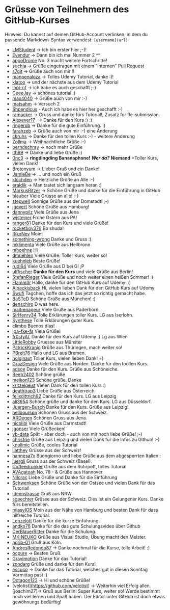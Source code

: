 # Grüsse von Teilnehmern des GitHub-Kurses

Hinweis: Du kannst auf deinen GitHub-Account verlinken, in dem du passende Markdown-Syntax verwendest: `[username](url)`

- [LMStudent](https://github.com/LMStudent) -> Ich bin erster hier ;-)!
- [Evendur](https://github.com/Evendur) -> Dann bin ich mal Nummer 2 ^^
- [appoDrome](https://github.com/appOdrome) No. 3 macht weitere Fortschritte!
- [suchja](https://github.com/suchja) -> Grüße eingetragen mit einem "internen" Pull Request
- [s7git](https://github.com/s7git) -> Grüße auch von mir !!
- [manpenaloza](https://github.com/manpenaloza) -> Tolles Udemy Tutorial, danke :)!
- [klatoo](https://github.com/klatoo) -> und der nächste aus dem Udemy Tutorial
- [lopi-of](https://github.com/lopi-of) -> ich habe es auch geschafft ;-)
- [CeeeJay](https://github.com/CeeeJay) -> schönes tutorial :)
- [max4040](https://github.com/max4040) -> Grüße auch von mir :-)
- [matsahm](https://github.com/matsahm) -> Versuch 2
- [Shpendicus](https://github.com/Shpendicus) - Auch ich habe es hier her geschafft :-)
- [ramacker](https://github.com/ramacker) -> Gruss und danke fürs Tutorial!, Zusatz for Re-submission.
- [Alexever17](https://github.com/alexever17) --> Danke für den Kurs :) :)
- [ringerob](https://github.com/ringerob) -> Danke für die gute Einführung. :)
- [farahzeb](https://github.com/farahzeb) -> Grüße auch von mir :-) eine Änderung
- [ckruhs](https://github.com/ckruhs) -> Danke für den tollen Kurs :-) - weitere Änderung
- [Zollma](https://github.com/Zollma/) -> Weihnachtliche Grüße :-)
- [berndschray](https://github.com/berndschray/) -> noch mehr Grüße
- [lth99](https://github.com/lth99) -> Danke und liebe Grüße :)
- [0nc3](https://github.com/0nc3) -> **ringdingding Bananaphone!** **_Wer da?_** **Niemand** >Toller Kurs, vielen Dank!
- [Brotonyum](https://github.com/brotonyum/) -> Lieber Gruß und ein Danke!
- [JamieBe](https://github.com/JamieBe) -> ... und noch ein Gruß
- [klochden](https://github.com/klochden) -> Herzliche Grüße an Alle :-)
- [eraldik](https://github.com/eraldik) -> Man tastet sich langsam heran :)
- [MarkusRitzer](https://github.com/MarkusRitzer) -> Schöne Grüße und danke für die Einführung in GitHub
- [blauber](https://github.com/blauber) Viele Grüsse an alle! :-)
- [stepweII](https://github.com/stepweII) Sonnige Grüße aus der Domstadt! ;-)
- [jgevert](https://github.com/jgevert) Schöne Grüße aus Hamburg!
- [dannypilz](https://github.com/dannypilz) Viele Grüße aus Jena
- [wjsteiner](https://github.com/wjsteiner) Frohe Ostern aus PA!
- [ranger81](https://github.com/ranger81) Danke für den Kurs und viele Grüße!
- [rocketboy376](https://github.com/rocketboy376) Bo shuda!
- [RikoNev](https://github.com/RikoNev) Moin!
- [something-wrong](https://github.com/something-wrong) Danke und Gruss :)
- [mklimenta](https://github.com/mklimenta) Viele Grüße aus Heilbronn
- [mhoehne](https://github.com/mhoehne) Hi
- [dmuehlen](https://github.com/dmuehlen) Viele Grüße. Toller Kurs, weiter so!
- [kuehnleb](https://github.com/kuehnleb) Beste Grüße!
- [rudi64](https://github.com/rudi64) Viele Grüße aus D bei G! ;P
- [ulffischer](https://github.com/ulffischer) **Danke für den Kurs** und viele Grüße aus Berlin!
- [StefanRieger](https://github.com/StefanRieger) Viele Grüße und noch weiter einen heißen Sommer! :)
- [Flamm3r](https://github.com/Flamm3r) Hallo, danke für den GitHub Kurs auf Udemy! :)
- [Alpackisback](https://github.com/Alpackisback) Hi, vielen lieben Dank für den GitHub Kurs auf Udemy
- [Swufi](https://github.com/Swuffi) Tagchen, hoffe das ich das jetzt so richtig gemacht habe.
- [BaSTeD](https://github.com/BaSTeD) Schöne Grüße aus München! :)
- [denschiro](https://github.com/denschiro) D was here.
- [maitrenageur](https://github.com/maitrenageur) Viele Grüße aus Paderborn.
- [SirHenry34](https://github.com/SirHenry34) Tolle Erklärungen toller Kurs. LG aus Iserlohn.
- [Synthese](https://github.com/Synthese) Tolle Erklärungen guter Kurs.
- [climbo](https://github.com/climbo) Buenos días!
- [ipa-fke-fs](https://github.com/ipa-fke-fs) Viele Grüße!
- [fr0styAT](https://github.com/fr0styAT) Danke für den Kurs auf Udemy :) Lg aus Wien
- [LittleRobby](https://github.com//LittleRobby) Gruesse aus Münster
- [PatrickKranig](https://patrickkranig.github.io/About-Me/) Grüße aus Thüringen, mach weiter so!
- [PBreit76](https://github.com/PBreit76) Hallo und LG aus Bremen.
- [holginaut](https://github.com/holginaut) Toller Kurs, vielen lieben Dank! =)
- [GrazDesign](https://github.com/GrazDesign) Viele Grüße aus Norden. Danke für den toollen Kurs.
- [adsoe](https://github.com/adsoe) Danke für den Kurs. Grüße aus Schöneiche.
- [Beeb2402](https://github.com/Beeb2402) Schöne grüße
- [meikon123](https://github.com/meikon123) Schöne grüße. Danke
- [kritzelgeist](https://github.com/kritzelgeist) Vielen Dank für den tollen Kurs :)
- [deathtrap3](https://github.com/deathtrap3) Liebe Grüße aus Österreich
- [felixdittrich92](https://github.com/felixdittrich92) Danke für den Kurs. LG aus Leipzig
- [ali3654](https://github.com/ali3654) Schöne grüße und danke für den Kurs. LG aus Düsseldorf.
- [Juergen-Busch](https://github.com/Juergen-Busch) Danke für den Kurs. Grüße aus Leipzig!
- [helloourson](https://github.com/helloourson) Schönen Gruss aus der Schweiz.
- [ARDegen](https://github.com/ARDegen) Schönen Gruss aus Jena.
- [nicolibi](https://github.com/nicolibi) Viele Grüße aus Darmstadt!
- [jgonser](https://github.com/jgonser) Viele Grüßecken!
- [vb-data](https://github.com/vb-data) Spät - aber doch - auch von mir noch liebe Grüße! ;-)
- [chrisfrie](https://github.com/chrisfrie) Grüße aus Leipzig und vielen Dank für die Infos zu Github! :-)
- [knollmic](https://github.com/knollmic) Grüße, cooles Tutorial
- [liatthey](https://github.com/liatthey) Grüsse aus der Schweiz!
- [hannesa7x](https://github.com/hannesa7x) Buongiorno und liebe Grüße aus dem abgesperrten Italien :
- [juergli](https://github.com/juergli) Gruss aus der Schweiz (Basel).
- [Coffeedrunker](https://github.com/Coffeedrunker) Grüße aus dem Ruhrpott, tolles Tutorial
- [AVAgatoah](https://github.com/AVAgatoah) No. 78 - & Grüße aus Hannover
- [Nilorac](https://github.com/nilorac) Liebe Grüße und Danke für die Einführung
- [Schwenksen](https://github.com/Schwenksen) Schöne Grüße von der Ostsee und vielen Dank für das Tutorial!
- [ideenstrasse](https://github.com/ideenstrasse) Gruß aus NRW
- [sgaechter](https://github.com/sgaechter) Grüsse aus der Schweiz. Dies ist ein Gelungener Kurs. Danke fürs bereitstellen.
- [miasyIOS](https://github.com/miasyIOS) Moin aus der Nähe von Hamburg und besten Dank für dass hilfreiche Tutorial.
- [Lenzelott](https://github.com/Lenzelott) Danke für die kurze Einführung.
- [andko76](https://github.com/andko76) Danke für die das gute Schulungsvideo über Github
- [DerBlauerRitter](https://github.com/DerBlauerRitter) Danke für die Schulung.
- [MK-NEUKO](https://github.com/MK-NEUKO) Grüße aus Visual Studio, Übung macht den Meister.
- [agrib-01](https://github.com/agrib-01) Gruß aus Köln.
- [AndresRedondo87](https://github.com/AndresRedondo87) -> Danke nochmal für die Kurse, tolle Arbeit! :)
- [ocpure](https://github.com/ocpure) -> Besten Gruß.
- [Gravimotion](https://github.com/Gravimotion) Danke für das Tutorial!
- [zondarg](https://github.com/zondarg) Grüße und danke für den Kurs!
- [escuco](https://github.com/escuco) -> Danke für das Tutorial, welches gut in diesen Sonntag Vormittag past :)
- [Octagon123](https://github.com/Octagon123) -> Hi und schöne Grüße!
- [velotist](https://github.com/velotist] -> Weiterhin viel Erfolg allen.
  [joachim27]-> Gruß aus Berlin! Super Kurs, weiter so! Werde bestimmt noch viel lernen und Spaß haben. Der Editor unter GitHub ist doch etwas gewöhnungs bedürftig!
